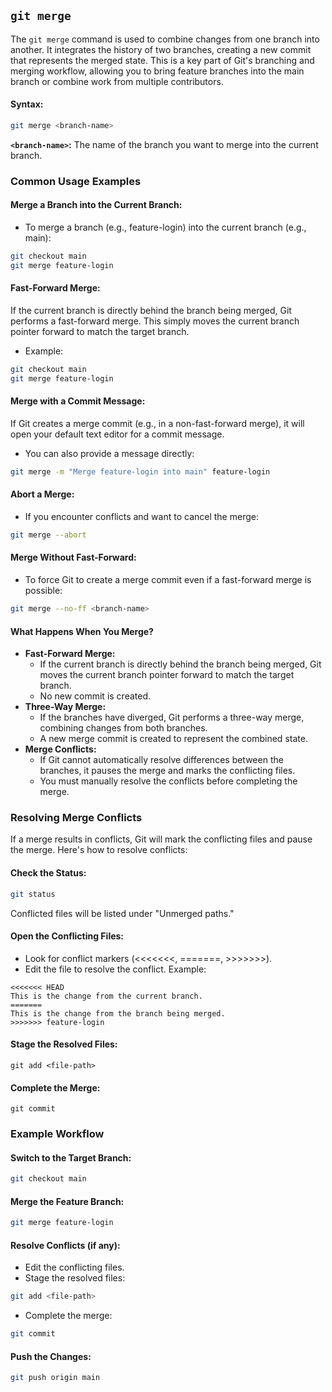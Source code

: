## `git merge`
The `git merge` command is used to combine changes from one branch into another. It integrates the history of two branches, creating a new commit that represents the merged state. This is a key part of Git's branching and merging workflow, allowing you to bring feature branches into the main branch or combine work from multiple contributors.
#### Syntax:
```bash
git merge <branch-name>
```
**`<branch-name>`:** The name of the branch you want to merge into the current branch.
### Common Usage Examples
#### Merge a Branch into the Current Branch:
- To merge a branch (e.g., feature-login) into the current branch (e.g., main):
```bash
git checkout main
git merge feature-login
```
#### Fast-Forward Merge:
If the current branch is directly behind the branch being merged, Git performs a fast-forward merge. This simply moves the current branch pointer forward to match the target branch.
- Example:
```bash
git checkout main
git merge feature-login
```
#### Merge with a Commit Message:
If Git creates a merge commit (e.g., in a non-fast-forward merge), it will open your default text editor for a commit message.  
- You can also provide a message directly:
```bash
git merge -m "Merge feature-login into main" feature-login
```
#### Abort a Merge:
- If you encounter conflicts and want to cancel the merge:
```bash
git merge --abort
```
#### Merge Without Fast-Forward:
- To force Git to create a merge commit even if a fast-forward merge is possible:
```bash
git merge --no-ff <branch-name>
```
#### What Happens When You Merge?
- **Fast-Forward Merge:**
  - If the current branch is directly behind the branch being merged, Git moves the current branch pointer forward to match the target branch.
  - No new commit is created.
- **Three-Way Merge:**
  - If the branches have diverged, Git performs a three-way merge, combining changes from both branches.
  - A new merge commit is created to represent the combined state.
- **Merge Conflicts:**
  - If Git cannot automatically resolve differences between the branches, it pauses the merge and marks the conflicting files.
  - You must manually resolve the conflicts before completing the merge.
### Resolving Merge Conflicts
If a merge results in conflicts, Git will mark the conflicting files and pause the merge. Here's how to resolve conflicts:
#### Check the Status:
```bash
git status
```
Conflicted files will be listed under "Unmerged paths."
#### Open the Conflicting Files:
- Look for conflict markers (<<<<<<<, =======, >>>>>>>).
- Edit the file to resolve the conflict.
Example:
```
<<<<<<< HEAD
This is the change from the current branch.
=======
This is the change from the branch being merged.
>>>>>>> feature-login
```
#### Stage the Resolved Files:
```
git add <file-path>
```
#### Complete the Merge:
```
git commit
```
### Example Workflow
#### Switch to the Target Branch:
```bash
git checkout main
```
#### Merge the Feature Branch:
```bash
git merge feature-login
```
#### Resolve Conflicts (if any):
- Edit the conflicting files.
- Stage the resolved files:
```bash
git add <file-path>
```
- Complete the merge:
```bash
git commit
```
#### Push the Changes:
```bash
git push origin main
```
